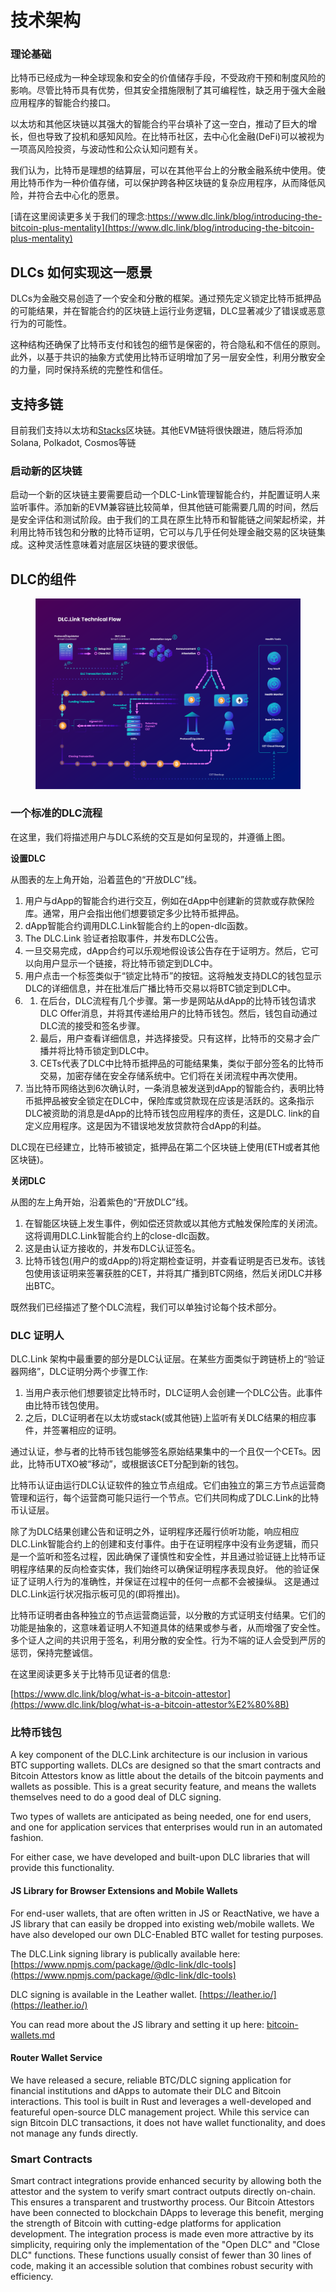 # 技术架构

### 理论基础

比特币已经成为一种全球现象和安全的价值储存手段，不受政府干预和制度风险的影响。尽管比特币具有优势，但其安全措施限制了其可编程性，缺乏用于强大金融应用程序的智能合约接口。

以太坊和其他区块链以其强大的智能合约平台填补了这一空白，推动了巨大的增长，但也导致了投机和感知风险。在比特币社区，去中心化金融(DeFi)可以被视为一项高风险投资，与波动性和公众认知问题有关。

我们认为，比特币是理想的结算层，可以在其他平台上的分散金融系统中使用。使用比特币作为一种价值存储，可以保护跨各种区块链的复杂应用程序，从而降低风险，并符合去中心化的愿景。

[请在这里阅读更多关于我们的理念:https://www.dlc.link/blog/introducing-the-bitcoin-plus-mentality](https://www.dlc.link/blog/introducing-the-bitcoin-plus-mentality)​

## DLCs 如何实现这一愿景

DLCs为金融交易创造了一个安全和分散的框架。通过预先定义锁定比特币抵押品的可能结果，并在智能合约的区块链上运行业务逻辑，DLC显著减少了错误或恶意行为的可能性。

这种结构还确保了比特币支付和钱包的细节是保密的，符合隐私和不信任的原则。此外，以基于共识的抽象方式使用比特币证明增加了另一层安全性，利用分散安全的力量，同时保持系统的完整性和信任。

## 支持多链

目前我们支持以太坊和[Stacks](https://www.stacks.co/)区块链。其他EVM链将很快跟进，随后将添加Solana, Polkadot, Cosmos等链

### 启动新的区块链

启动一个新的区块链主要需要启动一个DLC-Link管理智能合约，并配置证明人来监听事件。添加新的EVM兼容链比较简单，但其他链可能需要几周的时间，然后是安全评估和测试阶段。由于我们的工具在原生比特币和智能链之间架起桥梁，并利用比特币钱包和分散的比特币证明，它可以与几乎任何处理金融交易的区块链集成。这种灵活性意味着对底层区块链的要求很低。

## DLC的组件

<figure><img src="../.gitbook/assets/DLC.Link_TechnicalFlow_latest.png" alt=""><figcaption></figcaption></figure>

### 一个标准的DLC流程

在这里，我们将描述用户与DLC系统的交互是如何呈现的，并遵循上图。

**设置DLC**

从图表的左上角开始，沿着蓝色的“开放DLC”线。

1. 用户与dApp的智能合约进行交互，例如在dApp中创建新的贷款或存款保险库。通常，用户会指出他们想要锁定多少比特币抵押品。
2. dApp智能合约调用DLC.Link智能合约上的open-dlc函数。
3. The DLC.Link 验证者拾取事件，并发布DLC公告。
4. 一旦交易完成，dApp合约可以乐观地假设该公告存在于证明方。然后，它可以向用户显示一个链接，将比特币锁定到DLC中。
5. 用户点击一个标签类似于“锁定比特币”的按钮。这将触发支持DLC的钱包显示DLC的详细信息，并在批准后广播比特币交易以将BTC锁定到DLC中。
6.
   1. &#x20;在后台，DLC流程有几个步骤。第一步是网站从dApp的比特币钱包请求DLC Offer消息，并将其传递给用户的比特币钱包。然后，钱包自动通过DLC流的接受和签名步骤。
   2. 最后，用户查看详细信息，并选择接受。只有这样，比特币的交易才会广播并将比特币锁定到DLC中。
   3. CETs代表了DLC中比特币抵押品的可能结果集，类似于部分签名的比特币交易，加密存储在安全存储系统中。它们将在关闭流程中再次使用。
7. 当比特币网络达到6次确认时，一条消息被发送到dApp的智能合约，表明比特币抵押品被安全锁定在DLC中，保险库或贷款现在应该是活跃的。这条指示DLC被资助的消息是dApp的比特币钱包应用程序的责任，这是DLC. link的自定义应用程序。这是因为不错误地发放贷款符合dApp的利益。

DLC现在已经建立，比特币被锁定，抵押品在第二个区块链上使用(ETH或者其他区块链)。

**关闭DLC**

从图的左上角开始，沿着紫色的“开放DLC”线。

1. 在智能区块链上发生事件，例如偿还贷款或以其他方式触发保险库的关闭流。这将调用DLC.Link智能合约上的close-dlc函数。
2. 这是由认证方接收的，并发布DLC认证签名。
3. 比特币钱包(用户的或dApp的)将定期检查证明，并查看证明是否已发布。该钱包使用该证明来签署获胜的CET，并将其广播到BTC网络，然后关闭DLC并移出BTC。

既然我们已经描述了整个DLC流程，我们可以单独讨论每个技术部分。

### DLC 证明人

DLC.Link 架构中最重要的部分是DLC认证层。在某些方面类似于跨链桥上的“验证器网络”，DLC证明分两个步骤工作:

1. 当用户表示他们想要锁定比特币时，DLC证明人会创建一个DLC公告。此事件由比特币钱包使用。
2. 之后，DLC证明者在以太坊或stack(或其他链)上监听有关DLC结果的相应事件，并签署相应的证明。

通过认证，参与者的比特币钱包能够签名原始结果集中的一个且仅一个CETs。因此，比特币UTXO被“移动”，或根据该CET分配到新的钱包。

比特币认证由运行DLC认证软件的独立节点组成。它们由独立的第三方节点运营商管理和运行，每个运营商可能只运行一个节点。它们共同构成了DLC.Link的比特币认证层。

除了为DLC结果创建公告和证明之外，证明程序还履行侦听功能，响应相应DLC.Link智能合约上的创建和支付事件。由于在证明程序中没有业务逻辑，而只是一个监听和签名过程，因此确保了谨慎性和安全性，并且通过验证链上比特币证明程序结果的反向检查实体，我们始终可以确保证明程序表现良好。 他的验证保证了证明人行为的准确性，并保证在过程中的任何一点都不会被操纵。 这是通过DLC.Link运行状况指示板可见的(即将推出)。

比特币证明者由各种独立的节点运营商运营，以分散的方式证明支付结果。它们的功能是抽象的，这意味着证明人不知道具体的结果或参与者，从而增强了安全性。多个证人之间的共识用于签名，利用分散的安全性。行为不端的证人会受到严厉的惩罚，保持完整诚信。

在这里阅读更多关于比特币见证者的信息:

[https://www.dlc.link/blog/what-is-a-bitcoin-attestor​](https://www.dlc.link/blog/what-is-a-bitcoin-attestor%E2%80%8B)

### 比特币钱包

A key component of the DLC.Link architecture is our inclusion in various BTC supporting wallets. DLCs are designed so that the smart contracts and Bitcoin Attestors know as little about the details of the bitcoin payments and wallets as possible. This is a great security feature, and means the wallets themselves need to do a good deal of DLC signing.

Two types of wallets are anticipated as being needed, one for end users, and one for application services that enterprises would run in an automated fashion.&#x20;

For either case, we have developed and built-upon DLC libraries that will provide this functionality.

#### JS Library for Browser Extensions and Mobile Wallets

For end-user wallets, that are often written in JS or ReactNative, we have a JS library that can easily be dropped into existing web/mobile wallets. We have also developed our own DLC-Enabled BTC wallet for testing purposes.

The DLC.Link signing library is publically available here: [https://www.npmjs.com/package/@dlc-link/dlc-tools](https://www.npmjs.com/package/@dlc-link/dlc-tools)

DLC signing is available in the Leather wallet. [https://leather.io/](https://leather.io/)

You can read more about the JS library and setting it up here:  [bitcoin-wallets.md](../architecture/installation-and-setup/bitcoin-wallets.md "mention")

#### Router Wallet Service

We have released a secure, reliable BTC/DLC signing application for financial institutions and dApps to automate their DLC and Bitcoin interactions. This tool is built in Rust and leverages a well-developed and featureful open-source DLC management project. While this service can sign Bitcoin DLC transactions, it does not have wallet functionality, and does not manage any funds directly.

### Smart Contracts

Smart contract integrations provide enhanced security by allowing both the attestor and the system to verify smart contract outputs directly on-chain. This ensures a transparent and trustworthy process. Our Bitcoin Attestors have been connected to blockchain DApps to leverage this benefit, merging the strength of Bitcoin with cutting-edge platforms for application development. The integration process is made even more attractive by its simplicity, requiring only the implementation of the "Open DLC" and "Close DLC" functions. These functions usually consist of fewer than 30 lines of code, making it an accessible solution that combines robust security with efficiency.

